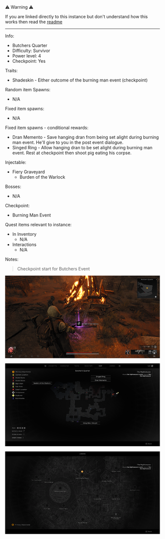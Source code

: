 ⚠️ Warning ⚠️

If you are linked directly to this instance but don't understand how this works then read the [readme](https://github.com/razeedazee/remnant2-instances/blob/main/README.md)

<hr>

Info:

- Butchers Quarter
- Difficulty: Survivor
- Power level: 4
- Checkpoint: Yes

Traits:

- Shadeskin - Either outcome of the burning man event (checkpoint)

Random item Spawns:

- N/A

Fixed item spawns:

- N/A

Fixed item spawns - conditional rewards:

- Dran Memento - Save hanging dran from being set alight during burning man event. He'll give to you in the post event dialogue.
- Singed Ring - Allow hanging dran to be set alight during burning man event. Rest at checkpoint then shoot pig eating his corpse.

Injectable:

- Fiery Graveyard
  - Burden of the Warlock

Bosses:

- N/A

Checkpoint:

- Burning Man Event

Quest items relevant to instance:

- In Inventory
  - N/A
- Interactions
  - N/A

Notes:

> Checkpoint start for Butchers Event

![](info/info.png)

![](info/mini-map.png)

![](info/travel-map.png)
